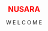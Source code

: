 <h1 align="center" style="font-weight:bold; font-size:20px;color:red;">NUSARA</h1>
<p align="center">W E L C O M E</p> 
<!-- 👋 Hi, I’m @TDNusara
- 👀 I’m interested in ...
- 🌱 I’m currently learning ...
- 💞️ I’m looking to collaborate on ...
- 📫 How to reach me ... -->

<!---
TDNusara/TDNusara is a ✨ special ✨ repository because its `README.md` (this file) appears on your GitHub profile.
You can click the Preview link to take a look at your changes.
--->
